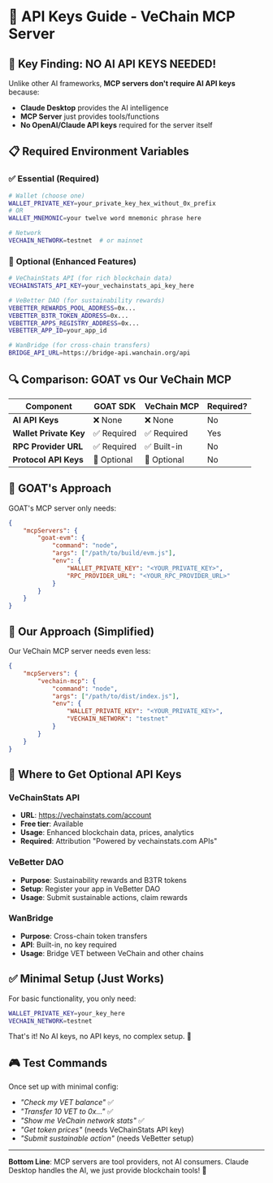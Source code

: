 # 🔑 API Keys Guide - VeChain MCP Server

## 🎯 Key Finding: **NO AI API KEYS NEEDED!**

Unlike other AI frameworks, **MCP servers don't require AI API keys** because:

- **Claude Desktop** provides the AI intelligence
- **MCP Server** just provides tools/functions
- **No OpenAI/Claude API keys** required for the server itself

## 📋 Required Environment Variables

### ✅ **Essential (Required)**
```bash
# Wallet (choose one)
WALLET_PRIVATE_KEY=your_private_key_hex_without_0x_prefix
# OR
WALLET_MNEMONIC=your twelve word mnemonic phrase here

# Network
VECHAIN_NETWORK=testnet  # or mainnet
```

### 🔧 **Optional (Enhanced Features)**
```bash
# VeChainStats API (for rich blockchain data)
VECHAINSTATS_API_KEY=your_vechainstats_api_key_here

# VeBetter DAO (for sustainability rewards)
VEBETTER_REWARDS_POOL_ADDRESS=0x...
VEBETTER_B3TR_TOKEN_ADDRESS=0x...
VEBETTER_APPS_REGISTRY_ADDRESS=0x...
VEBETTER_APP_ID=your_app_id

# WanBridge (for cross-chain transfers)
BRIDGE_API_URL=https://bridge-api.wanchain.org/api
```

## 🔍 Comparison: GOAT vs Our VeChain MCP

| Component | GOAT SDK | VeChain MCP | Required? |
|-----------|----------|-------------|-----------|
| **AI API Keys** | ❌ None | ❌ None | No |
| **Wallet Private Key** | ✅ Required | ✅ Required | Yes |
| **RPC Provider URL** | ✅ Required | ✅ Built-in | No |
| **Protocol API Keys** | 🔧 Optional | 🔧 Optional | No |

## 🚀 GOAT's Approach

GOAT's MCP server only needs:
```json
{
    "mcpServers": {
        "goat-evm": {
            "command": "node",
            "args": ["/path/to/build/evm.js"],
            "env": {
                "WALLET_PRIVATE_KEY": "<YOUR_PRIVATE_KEY>",
                "RPC_PROVIDER_URL": "<YOUR_RPC_PROVIDER_URL>"
            }
        }
    }
}
```

## 🎯 Our Approach (Simplified)

Our VeChain MCP server needs even less:
```json
{
    "mcpServers": {
        "vechain-mcp": {
            "command": "node",
            "args": ["/path/to/dist/index.js"],
            "env": {
                "WALLET_PRIVATE_KEY": "<YOUR_PRIVATE_KEY>",
                "VECHAIN_NETWORK": "testnet"
            }
        }
    }
}
```

## 🔑 Where to Get Optional API Keys

### VeChainStats API
- **URL**: https://vechainstats.com/account
- **Free tier**: Available
- **Usage**: Enhanced blockchain data, prices, analytics
- **Required**: Attribution "Powered by vechainstats.com APIs"

### VeBetter DAO
- **Purpose**: Sustainability rewards and B3TR tokens
- **Setup**: Register your app in VeBetter DAO
- **Usage**: Submit sustainable actions, claim rewards

### WanBridge
- **Purpose**: Cross-chain token transfers
- **API**: Built-in, no key required
- **Usage**: Bridge VET between VeChain and other chains

## ✅ Minimal Setup (Just Works)

For basic functionality, you only need:
```bash
WALLET_PRIVATE_KEY=your_key_here
VECHAIN_NETWORK=testnet
```

That's it! No AI keys, no API keys, no complex setup. 🎉

## 🎮 Test Commands

Once set up with minimal config:
- *"Check my VET balance"* ✅
- *"Transfer 10 VET to 0x..."* ✅
- *"Show me VeChain network stats"* ✅
- *"Get token prices"* (needs VeChainStats API key)
- *"Submit sustainable action"* (needs VeBetter setup)

---

**Bottom Line**: MCP servers are tool providers, not AI consumers. Claude Desktop handles the AI, we just provide blockchain tools! 🚀

